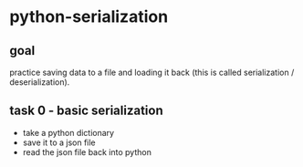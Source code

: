 # python-serialization

## goal
practice saving data to a file and loading it back (this is called serialization / deserialization).

## task 0 - basic serialization
- take a python dictionary
- save it to a json file
- read the json file back into python